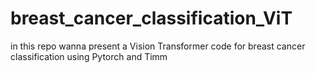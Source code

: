 # breast_cancer_classification_ViT
in this repo wanna present a Vision Transformer code for breast cancer classification using Pytorch and Timm
